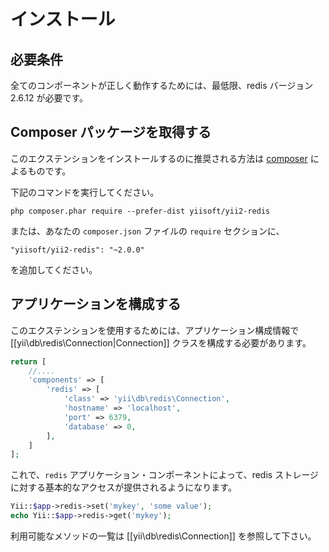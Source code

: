 インストール
============

## 必要条件

全てのコンポーネントが正しく動作するためには、最低限、redis バージョン 2.6.12 が必要です。

## Composer パッケージを取得する

このエクステンションをインストールするのに推奨される方法は [composer](http://getcomposer.org/download/) によるものです。

下記のコマンドを実行してください。

```
php composer.phar require --prefer-dist yiisoft/yii2-redis
```

または、あなたの `composer.json` ファイルの `require` セクションに、

```
"yiisoft/yii2-redis": "~2.0.0"
```

を追加してください。

## アプリケーションを構成する

このエクステンションを使用するためには、アプリケーション構成情報で [[yii\db\redis\Connection|Connection]] クラスを構成する必要があります。

```php
return [
    //....
    'components' => [
        'redis' => [
            'class' => 'yii\db\redis\Connection',
            'hostname' => 'localhost',
            'port' => 6379,
            'database' => 0,
        ],
    ]
];
```

これで、`redis` アプリケーション・コンポーネントによって、redis ストレージに対する基本的なアクセスが提供されるようになります。
 
```php
Yii::$app->redis->set('mykey', 'some value');
echo Yii::$app->redis->get('mykey');
```

利用可能なメソッドの一覧は [[yii\db\redis\Connection]] を参照して下さい。

